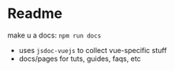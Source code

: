 # Readme

make u a docs: `npm run docs`

- uses `jsdoc-vuejs` to collect vue-specific stuff
- docs/pages for tuts, guides, faqs, etc